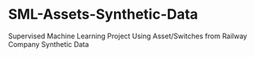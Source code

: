 # SML-Assets-Synthetic-Data
Supervised Machine Learning Project Using Asset/Switches from Railway Company Synthetic Data
